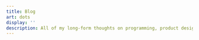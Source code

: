 ```yaml
---
title: Blog
art: dots
display: ''
description: All of my long-form thoughts on programming, product design, and more, collected in chronological order.
---
```


<SubNav />

<ListPosts only-date type="blog" />
